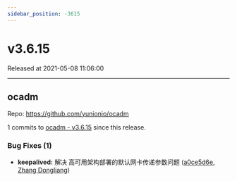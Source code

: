 ```yaml
---
sidebar_position: -3615
---
```


# v3.6.15

Released at 2021-05-08 11:06:00

-----

## ocadm

Repo: https://github.com/yunionio/ocadm

1 commits to [ocadm - v3.6.15] since this release.

### Bug Fixes (1)
- **keepalived:** 解决 高可用架构部署的默认网卡传递参数问题 ([a0ce5d6e](https://github.com/yunionio/ocadm/commit/a0ce5d6ebe55233d7cd54f0b24706de3c9e2cb03), [Zhang Dongliang](mailto:zhangdongliang@yunion.cn))

[ocadm - v3.6.15]: https://github.com/yunionio/ocadm/compare/v3.6.14...v3.6.15
